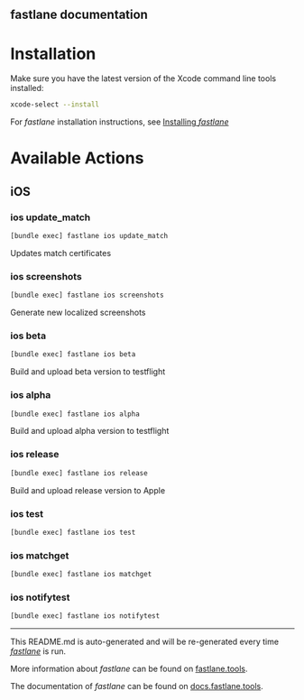 fastlane documentation
----

# Installation

Make sure you have the latest version of the Xcode command line tools installed:

```sh
xcode-select --install
```

For _fastlane_ installation instructions, see [Installing _fastlane_](https://docs.fastlane.tools/#installing-fastlane)

# Available Actions

## iOS

### ios update_match

```sh
[bundle exec] fastlane ios update_match
```

Updates match certificates

### ios screenshots

```sh
[bundle exec] fastlane ios screenshots
```

Generate new localized screenshots

### ios beta

```sh
[bundle exec] fastlane ios beta
```

Build and upload beta version to testflight

### ios alpha

```sh
[bundle exec] fastlane ios alpha
```

Build and upload alpha version to testflight

### ios release

```sh
[bundle exec] fastlane ios release
```

Build and upload release version to Apple

### ios test

```sh
[bundle exec] fastlane ios test
```



### ios matchget

```sh
[bundle exec] fastlane ios matchget
```



### ios notifytest

```sh
[bundle exec] fastlane ios notifytest
```



----

This README.md is auto-generated and will be re-generated every time [_fastlane_](https://fastlane.tools) is run.

More information about _fastlane_ can be found on [fastlane.tools](https://fastlane.tools).

The documentation of _fastlane_ can be found on [docs.fastlane.tools](https://docs.fastlane.tools).
